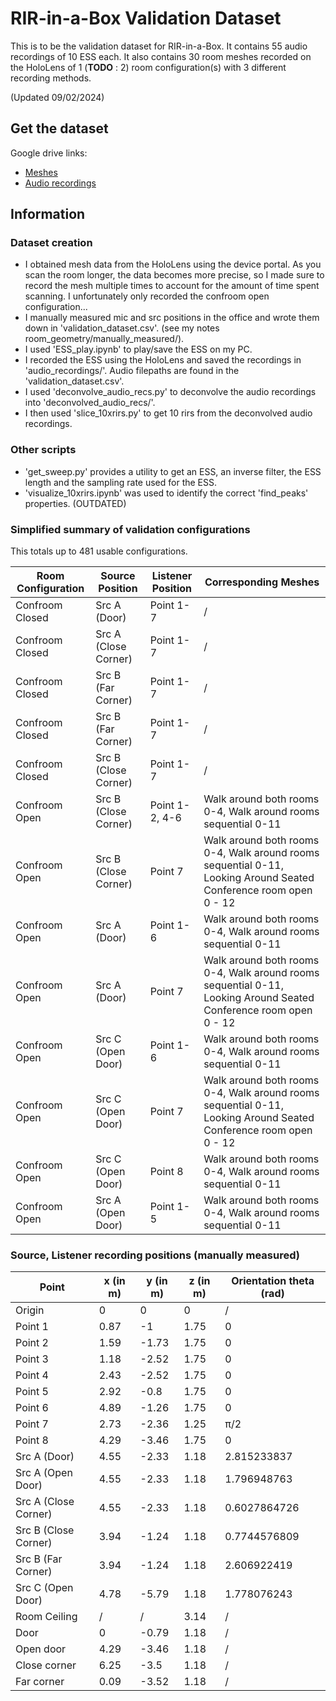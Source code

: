 # RIR-in-a-Box Validation Dataset

This is to be the validation dataset for RIR-in-a-Box.
It contains 55 audio recordings of 10 ESS each.
It also contains 30 room meshes recorded on the HoloLens of 1 (**TODO** : 2) room configuration(s) with 3 different recording methods.

(Updated 09/02/2024)

## Get the dataset

Google drive links:

- [Meshes](https://drive.google.com/file/d/1Osjo7_5wMymeYnLfUGxSQ-48IKE6BQWU/view?usp=sharing)
- [Audio recordings](https://drive.google.com/file/d/1K_uXD34227BVivoc8Y-_ChDBJ1Amqf09/view?usp=sharing)

## Information

### Dataset creation

- I obtained mesh data from the HoloLens using the device portal. As you scan the room longer, the data becomes more precise, so I made sure to record the mesh multiple times to account for the amount of time spent scanning. I unfortunately only recorded the confroom open configuration...
- I manually measured mic and src positions in the office and wrote them down in 'validation_dataset.csv'. (see my notes room_geometry/manually_measured/).
- I used 'ESS_play.ipynb' to play/save the ESS on my PC.
- I recorded the ESS using the HoloLens and saved the recordings in 'audio_recordings/'. Audio filepaths are found in the 'validation_dataset.csv'.
- I used 'deconvolve_audio_recs.py' to deconvolve the audio recordings into 'deconvolved_audio_recs/'.
- I then used 'slice_10xrirs.py' to get 10 rirs from the deconvolved audio recordings.

### Other scripts

- 'get_sweep.py' provides a utility to get an ESS, an inverse filter, the ESS length and the sampling rate used for the ESS.
- 'visualize_10xrirs.ipynb' was used to identify the correct 'find_peaks' properties. (OUTDATED)

### Simplified summary of validation configurations

This totals up to 481 usable configurations.
<!--
**TODO** For every mesh Diego/Arie/Fuijta :'\) records with the confroom closed, we'll add 35 configurations.
**TODO**  For every mesh Diego/Arie/Fuijta :'\) records with the confroom open, we'll add 42 configurations.
-->

| Room Configuration | Source Position          | Listener Position | Corresponding Meshes                                               |
|--------------------|--------------------------|-------------------|--------------------------------------------------------------------|
| Confroom Closed    | Src A (Door)             | Point 1-7         | /                                                                  |
| Confroom Closed    | Src A (Close Corner)     | Point 1-7         | /                                                                  |
| Confroom Closed    | Src B (Far Corner)       | Point 1-7         | /                                                                  |
| Confroom Closed    | Src B (Far Corner)       | Point 1-7         | /                                                                  |
| Confroom Closed    | Src B (Close Corner)     | Point 1-7         | /                                                                  |
| Confroom Open      | Src B (Close Corner)     | Point 1-2, 4-6    | Walk around both rooms 0-4, Walk around rooms sequential 0-11     |
| Confroom Open      | Src B (Close Corner)     | Point 7           | Walk around both rooms 0-4, Walk around rooms sequential 0-11, Looking Around Seated Conference room open 0 - 12 |
| Confroom Open      | Src A (Door)             | Point 1-6         | Walk around both rooms 0-4, Walk around rooms sequential 0-11     |
| Confroom Open      | Src A (Door)             | Point 7           | Walk around both rooms 0-4, Walk around rooms sequential 0-11, Looking Around Seated Conference room open 0 - 12 |
| Confroom Open      | Src C (Open Door)        | Point 1-6         | Walk around both rooms 0-4, Walk around rooms sequential 0-11     |
| Confroom Open      | Src C (Open Door)        | Point 7           | Walk around both rooms 0-4, Walk around rooms sequential 0-11, Looking Around Seated Conference room open 0 - 12 |
| Confroom Open      | Src C (Open Door)        | Point 8           | Walk around both rooms 0-4, Walk around rooms sequential 0-11     |
| Confroom Open      | Src A (Open Door)        | Point 1-5         | Walk around both rooms 0-4, Walk around rooms sequential 0-11     |

### Source, Listener recording positions  (manually measured)

| Point            | x (in m) | y (in m) | z (in m) | Orientation theta (rad) |
|------------------|----------|----------|----------|-------------------------|
| Origin           | 0        | 0        | 0        | /                       |
| Point 1          | 0.87     | -1       | 1.75     | 0                       |
| Point 2          | 1.59     | -1.73    | 1.75     | 0                       |
| Point 3          | 1.18     | -2.52    | 1.75     | 0                       |
| Point 4          | 2.43     | -2.52    | 1.75     | 0                       |
| Point 5          | 2.92     | -0.8     | 1.75     | 0                       |
| Point 6          | 4.89     | -1.26    | 1.75     | 0                       |
| Point 7          | 2.73     | -2.36    | 1.25     | π/2                     |
| Point 8          | 4.29     | -3.46    | 1.75     | 0                       |
| Src A (Door)     | 4.55     | -2.33    | 1.18     | 2.815233837             |
| Src A (Open Door)| 4.55     | -2.33    | 1.18     | 1.796948763             |
| Src A (Close Corner)| 4.55  | -2.33    | 1.18     | 0.6027864726            |
| Src B (Close Corner)| 3.94  | -1.24    | 1.18     | 0.7744576809            |
| Src B (Far Corner)| 3.94    | -1.24    | 1.18     | 2.606922419             |
| Src C (Open Door)| 4.78     | -5.79    | 1.18     | 1.778076243             |
| Room Ceiling     | /        | /        | 3.14     | /                       |
|Door              | 0        | -0.79    | 1.18     | /                       |
|Open door         | 4.29     | -3.46    | 1.18     | /                       |
|Close corner      | 6.25     | -3.5     | 1.18     | /                       |
|Far corner        | 0.09     | -3.52    | 1.18     | /                       |
